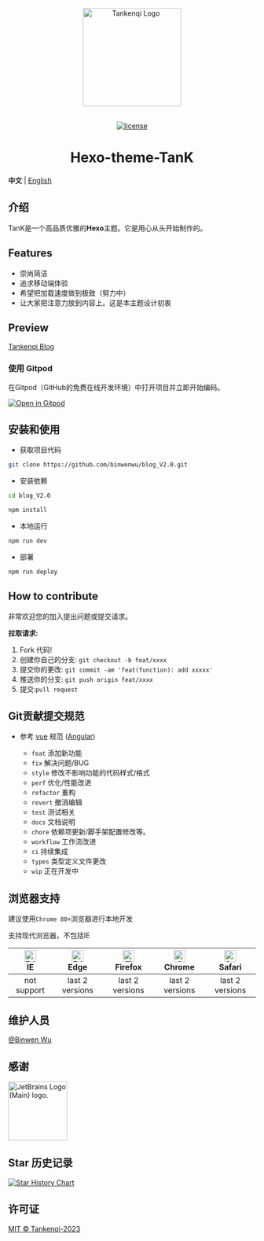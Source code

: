 <div align="center"> <a href="http://www.tankenqi.cn"> <img alt="Tankenqi Logo" width="200" height="200" src="https://cdn.jsdelivr.net/gh/binwenwu/picgo_demo/img/meta.png"> </a> <br> <br>

[![license](https://img.shields.io/github/license/anncwb/vue-vben-admin.svg)](LICENSE)

<h1>Hexo-theme-TanK</h1>
</div>

**中文** | [English](./README.md)

## 介绍

TanK是一个高品质优雅的**Hexo**主题。它是用心从头开始制作的。

## Features

- 崇尚简洁
- 追求移动端体验
- 希望把加载速度做到极致（努力中）
- 让大家把注意力放到内容上。这是本主题设计初衷


## Preview
[Tankenqi Blog](https://www.tankenqi.cn)

### 使用 Gitpod

在Gitpod（GitHub的免费在线开发环境）中打开项目并立即开始编码。

[![Open in Gitpod](https://gitpod.io/button/open-in-gitpod.svg)](https://gitpod.io/#https://github.com/anncwb/vue-vben-admin)


## 安装和使用

- 获取项目代码

```bash
git clone https://github.com/binwenwu/blog_V2.0.git
```

- 安装依赖

```bash
cd blog_V2.0

npm install
```

- 本地运行

```bash
npm run dev
```

- 部署

```bash
npm run deploy
```

## How to contribute

非常欢迎您的加入提出问题或提交请求。

**拉取请求:**

1. Fork 代码!
2. 创建你自己的分支: `git checkout -b feat/xxxx`
3. 提交你的更改: `git commit -am 'feat(function): add xxxxx'`
4. 推送你的分支: `git push origin feat/xxxx`
5. 提交:`pull request`

## Git贡献提交规范

- 参考 [vue](https://github.com/vuejs/vue/blob/dev/.github/COMMIT_CONVENTION.md) 规范 ([Angular](https://github.com/conventional-changelog/conventional-changelog/tree/master/packages/conventional-changelog-angular))

  - `feat` 添加新功能
  - `fix` 解决问题/BUG
  - `style` 修改不影响功能的代码样式/格式
  - `perf` 优化/性能改进
  - `refactor` 重构
  - `revert` 撤消编辑
  - `test` 测试相关
  - `docs` 文档说明
  - `chore` 依赖项更新/脚手架配置修改等。
  - `workflow` 工作流改进
  - `ci` 持续集成
  - `types` 类型定义文件更改
  - `wip` 正在开发中

## 浏览器支持

建议使用`Chrome 80+`浏览器进行本地开发

支持现代浏览器，不包括IE

| [<img src="https://raw.githubusercontent.com/alrra/browser-logos/master/src/edge/edge_48x48.png" alt=" Edge" width="24px" height="24px" />](http://godban.github.io/browsers-support-badges/)</br>IE | [<img src="https://raw.githubusercontent.com/alrra/browser-logos/master/src/edge/edge_48x48.png" alt=" Edge" width="24px" height="24px" />](http://godban.github.io/browsers-support-badges/)</br>Edge | [<img src="https://raw.githubusercontent.com/alrra/browser-logos/master/src/firefox/firefox_48x48.png" alt="Firefox" width="24px" height="24px" />](http://godban.github.io/browsers-support-badges/)</br>Firefox | [<img src="https://raw.githubusercontent.com/alrra/browser-logos/master/src/chrome/chrome_48x48.png" alt="Chrome" width="24px" height="24px" />](http://godban.github.io/browsers-support-badges/)</br>Chrome | [<img src="https://raw.githubusercontent.com/alrra/browser-logos/master/src/safari/safari_48x48.png" alt="Safari" width="24px" height="24px" />](http://godban.github.io/browsers-support-badges/)</br>Safari |
| :-: | :-: | :-: | :-: | :-: |
| not support | last 2 versions | last 2 versions | last 2 versions | last 2 versions |

## 维护人员

[@Binwen Wu](https://github.com/binwenwu)

## 感谢

<img src="https://resources.jetbrains.com/storage/products/company/brand/logos/jb_beam.png" alt="JetBrains Logo (Main) logo." height="120">

## Star 历史记录

[![Star History Chart](https://api.star-history.com/svg?repos=binwenwu/blog_v2.0&type=Date)](https://star-history.com/#binwenwu/blog_v2.0&Date)

## 许可证

[MIT © Tankenqi-2023](./LICENSE)
